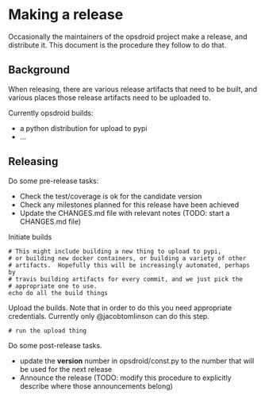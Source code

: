 # Making a release

Occasionally the maintainers of the opsdroid project make a release, and
distribute it.  This document is the procedure they follow to do that.

## Background

When releasing, there are various release artifacts that need to be built,
and various places those release artifacts need to be uploaded to.

Currently opsdroid builds:
 * a python distribution for upload to pypi
 * ...

## Releasing

Do some pre-release tasks:
 * Check the test/coverage is ok for the candidate version
 * Check any milestones planned for this release have been achieved
 * Update the CHANGES.md file with relevant notes (TODO: start a CHANGES.md
   file)

Initiate builds

```shell
# This might include building a new thing to upload to pypi,
# or building new docker containers, or building a variety of other
# artifacts.  Hopefully this will be increasingly automated, perhaps by
# travis building artifacts for every commit, and we just pick the
# appropriate one to use.
echo do all the build things
```

Upload the builds. Note that in order to do this you need appropriate
credentials.  Currently only @jacobtomlinson can do this step.

```shell
# run the upload thing
```

Do some post-release tasks.
 * update the __version__ number in opsdroid/const.py to the number that
   will be used for the next release
 * Announce the release (TODO: modify this procedure to explicitly describe where those announcements belong)



